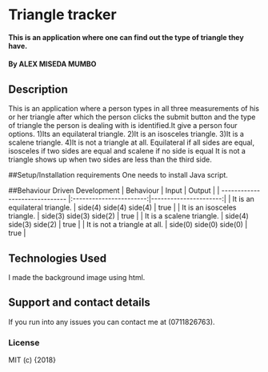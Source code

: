 # Triangle tracker


#### This is an application where one can find out the type of triangle they have.


#### By ALEX MISEDA MUMBO

## Description
This is an application where a person types in all three measurements of his or her triangle after which the person clicks the submit button and the type of triangle the person is dealing with is identified.It give a person four options.
1)Its an equilateral triangle.
2)It is an isosceles triangle.
3)It is a scalene triangle.
4)It is not a triangle at all.
Equilateral if all sides are equal, isosceles if two sides are equal and scalene if no side is equal
It is not a triangle shows up when two sides are less than the third side.


##Setup/Installation requirements
One needs to install Java script.


##Behaviour Driven Development
|  Behaviour                     |  Input                  | Output                |
| ------------------------------ |:-----------------------:|----------------------:|
| It is an equilateral triangle. | side(4) side(4) side(4) | true                  |
| It is an isosceles triangle.   | side(3) side(3) side(2) | true                  |
| It is a scalene triangle.      | side(4) side(3) side(2) | true                  |
| It is not a triangle at all.   | side(0) side(0) side(0) | true                  |


## Technologies Used
I made the background image using html.

## Support and contact details
If you run into any issues you can contact me at (0711826763).


### License

MIT (c) {2018}
